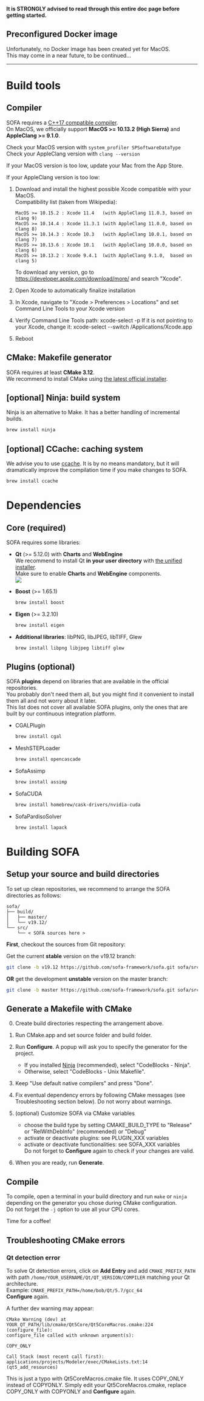 **It is STRONGLY advised to read through this entire doc page before getting started.**

## Preconfigured Docker image

Unfortunately, no Docker image has been created yet for MacOS.  
This may come in a near future, to be continued...

----------------------------

# Build tools

## Compiler

SOFA requires a [C++17 compatible compiler](https://en.cppreference.com/w/cpp/compiler_support#C.2B.2B17_features).  
On MacOS, we officially support **MacOS >= 10.13.2 (High Sierra)** and **AppleClang >= 9.1.0**.  

Check your MacOS version with `system_profiler SPSoftwareDataType`  
Check your AppleClang version with `clang --version`

If your MacOS version is too low, update your Mac from the App Store.

If your AppleClang version is too low:

1. Download and install the highest possible Xcode compatible with your MacOS.  
   Compatibility list (taken from Wikipedia):  
   ```
   MacOS >= 10.15.2 : Xcode 11.4   (with AppleClang 11.0.3, based on clang 9)
   MacOS >= 10.14.4 : Xcode 11.3.1 (with AppleClang 11.0.0, based on clang 8)
   MacOS >= 10.14.3 : Xcode 10.3   (with AppleClang 10.0.1, based on clang 7)
   MacOS >= 10.13.6 : Xcode 10.1   (with AppleClang 10.0.0, based on clang 6)
   MacOS >= 10.13.2 : Xcode 9.4.1  (with AppleClang 9.1.0,  based on clang 5)
   ```  
   To download any version, go to https://developer.apple.com/download/more/ and search "Xcode".

2. Open Xcode to automatically finalize installation

3. In Xcode, navigate to "Xcode > Preferences > Locations" and set Command Line Tools to your Xcode version

4. Verify Command Line Tools path: xcode-select -p
   If it is not pointing to your Xcode, change it: xcode-select --switch /Applications/Xcode.app

5. Reboot


## CMake: Makefile generator

SOFA requires at least **CMake 3.12**.  
We recommend to install CMake using [the latest official installer](https://github.com/Kitware/CMake/releases/latest).


## [optional] Ninja: build system

Ninja is an alternative to Make. It has a better handling of incremental builds.

``` {.bash .optional}
brew install ninja
```


## [optional] CCache: caching system

We advise you to use [ccache](https://ccache.dev/). It is by no means
mandatory, but it will dramatically improve the compilation time if you
make changes to SOFA.

``` {.bash .optional}
brew install ccache
```


# Dependencies

## Core (required)

SOFA requires some libraries:

-   **Qt** (>= 5.12.0) with **Charts** and **WebEngine**    
    We recommend to install Qt **in your user directory** with [the unified installer](http://download.qt.io/official_releases/online_installers).  
    Make sure to enable **Charts** and **WebEngine** components.  
    ![](https://www.sofa-framework.org/wp-content/uploads/2020/04/install_qt_macos.png)

-   **Boost** (>= 1.65.1)  
    ```bash
    brew install boost
    ```
    
-   **Eigen** (>= 3.2.10)  
    ```bash
    brew install eigen
    ```

-   **Additional libraries**: libPNG, libJPEG, libTIFF, Glew   
    ```bash
    brew install libpng libjpeg libtiff glew
    ```

## Plugins (optional)

SOFA **plugins** depend on libraries that are available in the official repositories.  
You probably don't need them all, but you might find it convenient to
install them all and not worry about it later.  
This list does not cover all available SOFA plugins, only the ones that are built by our continuous integration platform.

-  CGALPlugin  
   ``` {.bash .optional}
   brew install cgal
   ```
-  MeshSTEPLoader  
   ``` {.bash .optional}
   brew install opencascade
   ```
-  SofaAssimp  
   ``` {.bash .optional}
   brew install assimp
   ```    
-  SofaCUDA  
   ``` {.bash .optional}
   brew install homebrew/cask-drivers/nvidia-cuda
   ```
-  SofaPardisoSolver  
   ``` {.bash .optional}
   brew install lapack
   ```


# Building SOFA


## Setup your source and build directories

To set up clean repositories, we recommend to arrange the SOFA directories
as follows:

```
sofa/
├── build/
│   ├── master/
│   └── v19.12/
└── src/
    └── < SOFA sources here >
```

**First**, checkout the sources from Git repository:

Get the current **stable** version on the v19.12 branch:
``` {.bash .stable}
git clone -b v19.12 https://github.com/sofa-framework/sofa.git sofa/src
```

**OR** get the development **unstable** version on the master branch:
``` {.bash .unstable}
git clone -b master https://github.com/sofa-framework/sofa.git sofa/src
```


## Generate a Makefile with CMake

0. Create build directories respecting the arrangement above.

1. Run CMake.app and set source folder and build folder.

2. Run **Configure**. A popup will ask you to specify the generator for the project.  
    - If you installed [Ninja](#optional-ninja-build-system) (recommended), select "CodeBlocks - Ninja".
    - Otherwise, select "CodeBlocks - Unix Makefile".

3. Keep "Use default native compilers" and press "Done".

4. Fix eventual dependency errors by following CMake messages (see Troubleshooting section below). Do not worry about warnings.

5. (optional) Customize SOFA via CMake variables  
     - choose the build type by setting CMAKE_BUILD_TYPE to "Release" or "RelWithDebInfo" (recommended) or "Debug"  
     - activate or deactivate plugins: see PLUGIN_XXX variables  
     - activate or deactivate functionalities: see SOFA_XXX variables  
   Do not forget to **Configure** again to check if your changes are valid.

6. When you are ready, run **Generate**.



## Compile

To compile, open a terminal in your build directory and run `make` or `ninja` depending on the generator you chose during CMake configuration.  
Do not forget the `-j` option to use all your CPU cores.

Time for a coffee!



## Troubleshooting CMake errors

### Qt detection error
To solve Qt detection errors, click on **Add Entry** and add
`CMAKE_PREFIX_PATH` with path `/home/YOUR_USERNAME/Qt/QT_VERSION/COMPILER` matching your
Qt architecture.  
Example: `CMAKE_PREFIX_PATH=/home/bob/Qt/5.7/gcc_64`  
**Configure** again.

A further dev warning may appear:

    CMake Warning (dev) at YOUR_QT_PATH/lib/cmake/Qt5Core/Qt5CoreMacros.cmake:224 (configure_file):
    configure_file called with unknown argument(s):

    COPY_ONLY

    Call Stack (most recent call first):
    applications/projects/Modeler/exec/CMakeLists.txt:14 (qt5_add_resources)

This is just a typo with Qt5CoreMacros.cmake file. It uses COPY\_ONLY
instead of COPYONLY. Simply edit your Qt5CoreMacros.cmake, replace
COPY\_ONLY with COPYONLY and **Configure** again.

